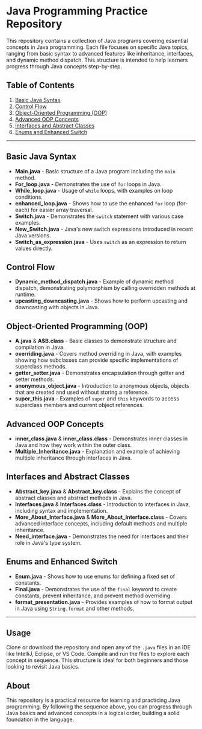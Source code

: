 # Java Programming Practice Repository

This repository contains a collection of Java programs covering essential concepts in Java programming. Each file focuses on specific Java topics, ranging from basic syntax to advanced features like inheritance, interfaces, and dynamic method dispatch. This structure is intended to help learners progress through Java concepts step-by-step.

## Table of Contents

1. [Basic Java Syntax](#basic-java-syntax)
2. [Control Flow](#control-flow)
3. [Object-Oriented Programming (OOP)](#object-oriented-programming-oop)
4. [Advanced OOP Concepts](#advanced-oop-concepts)
5. [Interfaces and Abstract Classes](#interfaces-and-abstract-classes)
6. [Enums and Enhanced Switch](#enums-and-enhanced-switch)

---

## Basic Java Syntax
- **Main.java** - Basic structure of a Java program including the `main` method.
- **For_loop.java** - Demonstrates the use of `for` loops in Java.
- **While_loop.java** - Usage of `while` loops, with examples on loop conditions.
- **enhanced_loop.java** - Shows how to use the enhanced `for` loop (for-each) for easier array traversal.
- **Switch.java** - Demonstrates the `switch` statement with various case examples.
- **New_Switch.java** - Java's new switch expressions introduced in recent Java versions.
- **Switch_as_expression.java** - Uses `switch` as an expression to return values directly.

## Control Flow
- **Dynamic_method_dispatch.java** - Example of dynamic method dispatch, demonstrating polymorphism by calling overridden methods at runtime.
- **upcasting_downcasting.java** - Shows how to perform upcasting and downcasting with objects in Java.

## Object-Oriented Programming (OOP)
- **A.java** & **A$B.class** - Basic classes to demonstrate structure and compilation in Java.
- **overriding.java** - Covers method overriding in Java, with examples showing how subclasses can provide specific implementations of superclass methods.
- **getter_setter.java** - Demonstrates encapsulation through getter and setter methods.
- **anonymous_object.java** - Introduction to anonymous objects, objects that are created and used without storing a reference.
- **super_this.java** - Examples of `super` and `this` keywords to access superclass members and current object references.

## Advanced OOP Concepts
- **inner_class.java** & **inner_class.class** - Demonstrates inner classes in Java and how they work within the outer class.
- **Multiple_Inheritance.java** - Explanation and example of achieving multiple inheritance through interfaces in Java.

## Interfaces and Abstract Classes
- **Abstract_key.java** & **Abstract_key.class** - Explains the concept of abstract classes and abstract methods in Java.
- **Interfaces.java** & **Interfaces.class** - Introduction to interfaces in Java, including syntax and implementation.
- **More_About_Interface.java** & **More_About_Interface.class** - Covers advanced interface concepts, including default methods and multiple inheritance.
- **Need_interface.java** - Demonstrates the need for interfaces and their role in Java's type system.

## Enums and Enhanced Switch
- **Enum.java** - Shows how to use enums for defining a fixed set of constants.
- **Final.java** - Demonstrates the use of the `final` keyword to create constants, prevent inheritance, and prevent method overriding.
- **format_presentation.java** - Provides examples of how to format output in Java using `String.format` and other methods.

---

## Usage

Clone or download the repository and open any of the `.java` files in an IDE like IntelliJ, Eclipse, or VS Code. Compile and run the files to explore each concept in sequence. This structure is ideal for both beginners and those looking to revisit Java basics.

## About

This repository is a practical resource for learning and practicing Java programming. By following the sequence above, you can progress through Java basics and advanced concepts in a logical order, building a solid foundation in the language.
